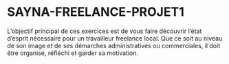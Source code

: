 # SAYNA-FREELANCE-PROJET1
L’objectif principal de ces exercices est de vous faire découvrir l’état d’esprit nécessaire pour un travailleur freelance local. Que ce soit au niveau de son image et de ses démarches administratives ou commerciales, il doit être organisé, réfléchi et garder sa motivation.

